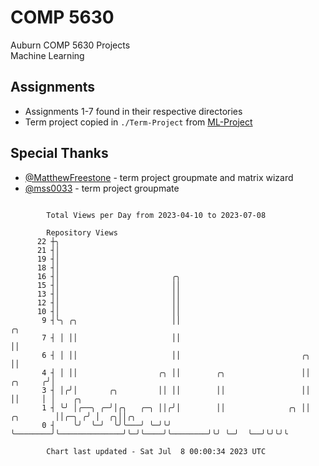 # COMP 5630
Auburn COMP 5630 Projects  
Machine Learning

## Assignments
- Assignments 1-7 found in their respective directories
- Term project copied in `./Term-Project` from [ML-Project](https://github.com/wumphlett/ML-Project)

## Special Thanks
- [@MatthewFreestone](https://github.com/MatthewFreestone) - term project groupmate and matrix wizard
- [@mss0033](https://github.com/mss0033) - term project groupmate

```

        Total Views per Day from 2023-04-10 to 2023-07-08

        Repository Views
      22 ┼╮
      21 ┤│
      19 ┤│
      18 ┤│
      16 ┤│                         ╭╮
      15 ┤│                         ││
      13 ┤│                         ││
      12 ┤│                         ││
      10 ┤│                         ││
       9 ┤╰╮ ╭╮                     ││                                                   ╭╮
       7 ┤ │ ││                     ││                                                   ││
       6 ┤ │ ││                     ││                           ╭╮                      ││
       4 ┤ │ ││                  ╭╮ ││        ╭╮                 ││              ╭╮     ╭╯│
       3 ┤ │╭╯│       ╭╮         ││ ││        ││                 ││              ││     │ │    ╭╮
       1 ┤ ╰╯ │╭──╮ ╭─╯│╭╮   ╭─╮ ││╭╯│        ││              ╭╮ ││    ╭╮        ││╭─╮ ╭╯ │  ╭╮││╭╮
       0 ┤    ╰╯  ╰─╯  ╰╯╰───╯ ╰─╯╰╯ ╰────────╯╰──────────────╯╰─╯╰────╯╰────────╯╰╯ ╰─╯  ╰──╯╰╯╰╯╰

        Chart last updated - Sat Jul  8 00:00:34 2023 UTC
        
```
